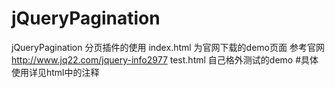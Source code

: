 # jQueryPagination
jQueryPagination 分页插件的使用
index.html 为官网下载的demo页面
参考官网  http://www.jq22.com/jquery-info2977
test.html 自己格外测试的demo
  #具体使用详见html中的注释